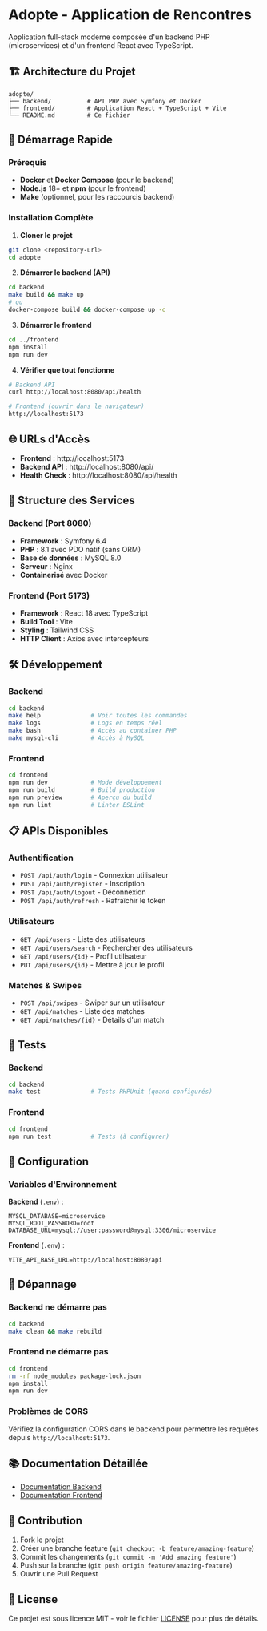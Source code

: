 # Adopte - Application de Rencontres

Application full-stack moderne composée d'un backend PHP (microservices) et d'un frontend React avec TypeScript.

## 🏗️ Architecture du Projet

```
adopte/
├── backend/          # API PHP avec Symfony et Docker
├── frontend/         # Application React + TypeScript + Vite
└── README.md         # Ce fichier
```

## 🚀 Démarrage Rapide

### Prérequis
- **Docker** et **Docker Compose** (pour le backend)
- **Node.js** 18+ et **npm** (pour le frontend)
- **Make** (optionnel, pour les raccourcis backend)

### Installation Complète

1. **Cloner le projet**
```bash
git clone <repository-url>
cd adopte
```

2. **Démarrer le backend (API)**
```bash
cd backend
make build && make up
# ou
docker-compose build && docker-compose up -d
```

3. **Démarrer le frontend**
```bash
cd ../frontend
npm install
npm run dev
```

4. **Vérifier que tout fonctionne**
```bash
# Backend API
curl http://localhost:8080/api/health

# Frontend (ouvrir dans le navigateur)
http://localhost:5173
```

## 🌐 URLs d'Accès

- **Frontend** : http://localhost:5173
- **Backend API** : http://localhost:8080/api/
- **Health Check** : http://localhost:8080/api/health

## 📁 Structure des Services

### Backend (Port 8080)
- **Framework** : Symfony 6.4
- **PHP** : 8.1 avec PDO natif (sans ORM)
- **Base de données** : MySQL 8.0
- **Serveur** : Nginx
- **Containerisé** avec Docker

### Frontend (Port 5173)
- **Framework** : React 18 avec TypeScript
- **Build Tool** : Vite
- **Styling** : Tailwind CSS
- **HTTP Client** : Axios avec intercepteurs

## 🛠️ Développement

### Backend
```bash
cd backend
make help              # Voir toutes les commandes
make logs              # Logs en temps réel
make bash              # Accès au container PHP
make mysql-cli         # Accès à MySQL
```

### Frontend
```bash
cd frontend
npm run dev            # Mode développement
npm run build          # Build production
npm run preview        # Aperçu du build
npm run lint           # Linter ESLint
```

## 📋 APIs Disponibles

### Authentification
- `POST /api/auth/login` - Connexion utilisateur
- `POST /api/auth/register` - Inscription
- `POST /api/auth/logout` - Déconnexion
- `POST /api/auth/refresh` - Rafraîchir le token

### Utilisateurs
- `GET /api/users` - Liste des utilisateurs
- `GET /api/users/search` - Rechercher des utilisateurs
- `GET /api/users/{id}` - Profil utilisateur
- `PUT /api/users/{id}` - Mettre à jour le profil

### Matches & Swipes
- `POST /api/swipes` - Swiper sur un utilisateur
- `GET /api/matches` - Liste des matches
- `GET /api/matches/{id}` - Détails d'un match

## 🧪 Tests

### Backend
```bash
cd backend
make test              # Tests PHPUnit (quand configurés)
```

### Frontend
```bash
cd frontend
npm run test           # Tests (à configurer)
```

## 🔧 Configuration

### Variables d'Environnement

**Backend** (`.env`) :
```env
MYSQL_DATABASE=microservice
MYSQL_ROOT_PASSWORD=root
DATABASE_URL=mysql://user:password@mysql:3306/microservice
```

**Frontend** (`.env`) :
```env
VITE_API_BASE_URL=http://localhost:8080/api
```

## 🚨 Dépannage

### Backend ne démarre pas
```bash
cd backend
make clean && make rebuild
```

### Frontend ne démarre pas
```bash
cd frontend
rm -rf node_modules package-lock.json
npm install
npm run dev
```

### Problèmes de CORS
Vérifiez la configuration CORS dans le backend pour permettre les requêtes depuis `http://localhost:5173`.

## 📚 Documentation Détaillée

- [Documentation Backend](./backend/README.md)
- [Documentation Frontend](./frontend/README.md)

## 🤝 Contribution

1. Fork le projet
2. Créer une branche feature (`git checkout -b feature/amazing-feature`)
3. Commit les changements (`git commit -m 'Add amazing feature'`)
4. Push sur la branche (`git push origin feature/amazing-feature`)
5. Ouvrir une Pull Request

## 📝 License

Ce projet est sous licence MIT - voir le fichier [LICENSE](LICENSE) pour plus de détails.
